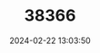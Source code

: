 ---
title: "38366"
category: "Acacia crassicarpa"
draft: false
date: 2024-02-22 13:03:50
languages:
  English: ["Thick-pod Salwood", "Northern Wattle"]
---
